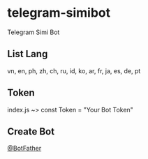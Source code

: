 # telegram-simibot
Telegram Simi Bot

## List Lang
vn, en, ph, zh, ch, ru, id, ko, ar, fr, ja, es, de, pt

## Token
index.js ~> 
const Token = "Your Bot Token"

## Create Bot 
[@BotFather](https://t.me/BotFather)

